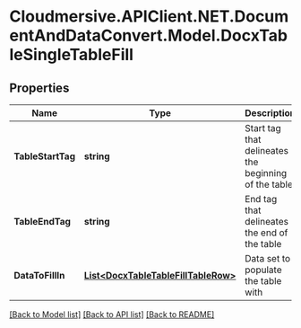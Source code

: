 # Cloudmersive.APIClient.NET.DocumentAndDataConvert.Model.DocxTableSingleTableFill
## Properties

Name | Type | Description | Notes
------------ | ------------- | ------------- | -------------
**TableStartTag** | **string** | Start tag that delineates the beginning of the table | [optional] 
**TableEndTag** | **string** | End tag that delineates the end of the table | [optional] 
**DataToFillIn** | [**List&lt;DocxTableTableFillTableRow&gt;**](DocxTableTableFillTableRow.md) | Data set to populate the table with | [optional] 

[[Back to Model list]](../README.md#documentation-for-models) [[Back to API list]](../README.md#documentation-for-api-endpoints) [[Back to README]](../README.md)


